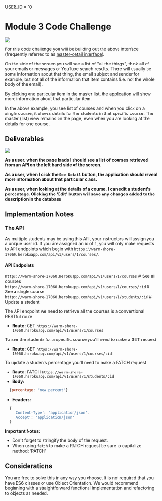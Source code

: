   USER_ID = 10

# Module 3 Code Challenge

![](demo.gif)


For this code challenge you will be building out the above interface (frequently referred to as [master-detail interface](https://en.wikipedia.org/wiki/Master%E2%80%93detail_interface)).

On the side of the screen you will see a list of "all the things", think all of your emails or messages or YouTube search results. There will usually be some information about that thing, the email subject and sender for example, but not all of the information that item contains (i.e. not the whole body of the email).

By clicking one particular item in the master list, the application will show more information about that particular item.

In the above example, you see list of courses and when you click on a single course, it shows details for the students in that specific course. The master (list) view remains on the page, even when you are looking at the details for one course.

## Deliverables

![](demo.gif)



**As a user, when the page loads I should see a list of courses retrieved from an API on the left hand side of the screen.**

**As a user, when I click the `See Detail` button, the application should reveal more information about that particular class.**

**As a user, when looking at the details of a course. I can edit a student's percentage. Clicking the 'Edit' button will save any changes added to the description in the database**


## Implementation Notes

### The API

As multiple students may be using this API, your instructors will assign you a unique user id. If you are assigned an id of 1, you will only make requests to API endpoints which begin with `https://warm-shore-17060.herokuapp.com/api/v1/users/1/courses/`.




#### API Endpoints

`https://warm-shore-17060.herokuapp.com/api/v1/users/1/courses` # See all courses  
`https://warm-shore-17060.herokuapp.com/api/v1/users/1/courses/:id` # See a single course  
`https://warm-shore-17060.herokuapp.com/api/v1/users/1/students/:id` # Update a student  

The API endpoint we need to retrieve all the courses is a conventional RESTful route
* **Route:** GET `https://warm-shore-17060.herokuapp.com/api/v1/users/1/courses`


To see the students for a specific course you'll need to make a GET request
* **Route:** GET `https://warm-shore-17060.herokuapp.com/api/v1/users/1/courses/:id`

To update a students percentage you'll need to make a PATCH request
* **Route:** PATCH `https://warm-shore-17060.herokuapp.com/api/v1/users/1/students/:id`
* **Body:**
```js
  {percentage: "new percent"}
```
* **Headers:**
```js
  {
    'Content-Type': 'application/json',
    'Accept': 'application/json'
  }
  ```

  **Important Notes:**
  * Don't forget to stringify the body of the request.
  * When using `fetch` to make a PATCH request be sure to capitalize method: 'PATCH'


## Considerations

You are free to solve this in any way you choose. It is not required that you have ES6 classes or use Object Orientation. We would recommend beginning with a straightforward functional implementation and refactoring to objects as needed.
